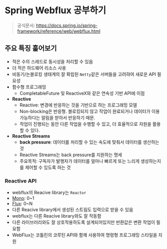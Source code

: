 # Spring Webflux 공부하기

> 공식문서: https://docs.spring.io/spring-framework/reference/web/webflux.html

## 주요 특징 훑어보기

- 적은 수의 스레드로 동시성을 처리할 수 있음
- 더 적은 하드웨어 리소스 사용
- 비동기/논블로킹 생태계의 잘 확립된 `Netty`같은 서버들을 고려햐여 새로운 API 필요성
- 함수형 프로그래밍
  -  CompletableFuture 및 ReactiveX와 같은 연속성 기반 API에 이점
- **Reactive**
  - Reactive: 변경에 반응하는 것을 기반으로 하는 프로그래밍 모델
  - Non-blocking은 반응형. 블로킹되지 않고 작업이 완료되거나 데이터가 이용 가능하다는 알림을 받아서 반응하기 때문.
  - 작업이 진행되는 동안 다른 작업을 수행할 수 있고, 더 효율적으로 자원을 활용할 수 있다.
- **Reactive Streams**
  - **back pressure**: 데이터를 처리할 수 있는 속도에 맞춰서 데이터를 생산하는 것
  - Reactive Streams는 back pressure를 지원하는 명세
  - 주요목적: 구독자가 발행자가 데이터를 얼마나 빠르게 또는 느리게 생성하는지를 제어할 수 있도록 하는 것

### Reactive API
- webflux의 Reacive library는 `Reactor`
- [Mono](https://projectreactor.io/docs/core/release/api/reactor/core/publisher/Mono.html): 0~1
- [Flux](https://projectreactor.io/docs/core/release/api/reactor/core/publisher/Flux.html): 0~N
- 다른 Reacive library에서 생성된 스트림도 입력으로 받을 수 있음
- webflux는 다른 Reacive library와도 잘 작동함
- 다른 라이브러리와도 잘 상호작용하도록 설계되어있지만 반환값은 변환 작업이 필요함
- WebFlux는 코틀린의 코루틴 API와 함께 사용하여 명령형 프로그래밍 스타일을 지원
